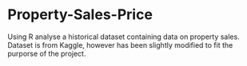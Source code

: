 # Property-Sales-Price
Using R analyse a historical dataset containing data on property sales. Dataset is from Kaggle, however has been slightly modified to fit the purporse of the project.
